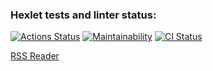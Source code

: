 ### Hexlet tests and linter status:

[![Actions Status](https://github.com/R1zd1ch/frontend-project-11/workflows/hexlet-check/badge.svg)](https://github.com/R1zd1ch/frontend-project-11/actions)
[![Maintainability](https://api.codeclimate.com/v1/badges/685f1ed058e95e073119/maintainability)](https://codeclimate.com/github/R1zd1ch/frontend-project-11/maintainability)
[![CI Status](https://github.com/R1zd1ch/frontend-project-11/actions/workflows/rss-reader.yml/badge.svg)](https://github.com/R1zd1ch/frontend-project-11/actions/workflows/rss-reader.yml)

[RSS Reader](https://rss-reader-r1zzd.vercel.app/)
